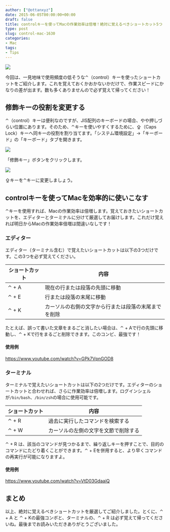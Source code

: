 ```yaml
---
author: ["@ottanxyz"]
date: 2015-06-05T00:00:00+00:00
draft: false
title: controlキーを使ってMacの作業効率は倍増！絶対に覚えるべきショートカット5つ
type: post
slug: control-mac-1630
categories:
- Mac
tags:
- Tips
---
```


![](/uploads/2015/06/150604-5570406aec37e.jpg)

今回は、一見地味で使用頻度の低そうな⌃（control）キーを使ったショートカットをご紹介します。これを覚えておくかおかないかだけで、作業スピードにかなりの差が出ます。数も多くありませんので必ず覚えて帰ってください！

## 修飾キーの役割を変更する

⌃（control）キーは便利なのですが、JIS配列のキーボードの場合、やや押しづらい位置にあります。そのため、⌃キーを使いやすくするために、⇪（Caps Lock）キーへ同キーの役割を割り当てます。「システム環境設定」→「キーボード」の「キーボード」タブを開きます。

![](/uploads/2015/06/150604-557041e1cf1b9.png)

「修飾キー」ボタンをクリックします。

![](/uploads/2015/06/150604-557041e527e1c.png)

⇪キーを⌃キーに変更しましょう。

## controlキーを使ってMacを効率的に使いこなす

⌃キーを使用すれば、Macの作業効率は倍増します。覚えておきたいショートカットを、エディターとターミナルに分けて厳選してお届けします。これだけ覚えれば明日からMacの作業効率倍増は間違いなしです！

### エディター

エディター（ターミナル含む）で覚えたいショートカットは以下の3つだけです。この3つを必ず覚えてください。

| ショートカット | 内容                                                 |
| -------------- | ---------------------------------------------------- |
| ⌃ + A          | 現在の行または段落の先頭に移動                       |
| ⌃ + E          | 行または段落の末尾に移動                             |
| ⌃ + K          | カーソルの右側の文字から行または段落の末尾までを削除 |

たとえば、誤って書いた文章をまるごと消したい場合は、⌃ + Aで行の先頭に移動し、⌃ + Kで行をまるごと削除できます。このコンビ、最強です！

#### 使用例

<https://www.youtube.com/watch?v=GPk7VpnGOD8>

### ターミナル

ターミナルで覚えたいショートカットは以下の2つだけです。エディターのショートカットと合わせれば、さらに作業効率は倍増します。ログインシェルが`/bin/bash`、`/bin/zsh`の場合に使用可能です。

| ショートカット | 内容                                 |
| -------------- | ------------------------------------ |
| ⌃ + R          | 過去に実行したコマンドを検索する     |
| ⌃ + W          | カーソルの左側の文字を文節で削除する |

⌃ + R は、該当のコマンドが見つかるまで、繰り返しキーを押すことで、目的のコマンドにたどり着くことができます。⌃ + Eを併用すると、より早くコマンドの再実行が可能になりますよ。

#### 使用例

<https://www.youtube.com/watch?v=VtD03GdaaiQ>

## まとめ

以上、絶対に覚えるべきショートカットを厳選してご紹介しました。とくに、⌃ + A と ⌃ + Kの最強コンボと、ターミナルの、⌃ + R は必ず覚えて帰ってくださいね。最後までお読みいただきありがとうございました。
